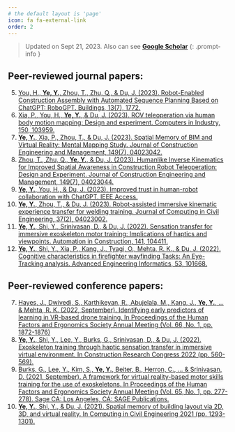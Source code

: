```yaml
---
# the default layout is 'page'
icon: fa fa-external-link
order: 2
---
```


> Updated on Sept 21, 2023. Also can see [**Google Scholar**](https://scholar.google.com/citations?hl=en&user=xCMKpr0AAAAJ)
{: .prompt-info }

## Peer-reviewed journal papers:

5.  [You, H., **Ye, Y.**, Zhou, T., Zhu, Q., & Du, J. (2023). Robot-Enabled Construction Assembly with Automated Sequence Planning Based on ChatGPT: RoboGPT. Buildings, 13(7), 1772.](https://doi.org/10.3390/buildings13071772]https://www.mdpi.com/2075-5309/13/7/1772)
6.	[Xia, P., You, H., **Ye, Y.**, & Du, J. (2023). ROV teleoperation via human body motion mapping: Design and experiment. Computers in Industry, 150, 103959.](https://www.sciencedirect.com/science/article/pii/S0166361523001094)
7.	[**Ye, Y.**, Xia, P., Zhou, T., & Du, J. (2023). Spatial Memory of BIM and Virtual Reality: Mental Mapping Study. Journal of Construction Engineering and Management, 149(7), 04023042.](https://ascelibrary.org/doi/full/10.1061/JCEMD4.COENG-12808)
8.	[Zhou, T., Zhu, Q., **Ye, Y.**, & Du, J. (2023). Humanlike Inverse Kinematics for Improved Spatial Awareness in Construction Robot Teleoperation: Design and Experiment. Journal of Construction Engineering and Management, 149(7), 04023044.](https://ascelibrary.org/doi/full/10.1061/JCEMD4.COENG-13350)
9.	[**Ye, Y.**, You, H., & Du, J. (2023). Improved trust in human-robot collaboration with ChatGPT. IEEE Access.](https://ieeexplore.ieee.org/abstract/document/10141597)
10.	[**Ye, Y.**, Zhou, T., & Du, J. (2023). Robot-assisted immersive kinematic experience transfer for welding training. Journal of Computing in Civil Engineering, 37(2), 04023002.](https://ascelibrary.org/doi/full/10.1061/JCCEE5.CPENG-5138)
11.	[**Ye, Y.**, Shi, Y., Srinivasan, D., & Du, J. (2022). Sensation transfer for immersive exoskeleton motor training: Implications of haptics and viewpoints. Automation in Construction, 141, 104411.](https://www.sciencedirect.com/science/article/pii/S0926580522002849)
12.	[**Ye, Y.**, Shi, Y., Xia, P., Kang, J., Tyagi, O., Mehta, R. K., & Du, J. (2022). Cognitive characteristics in firefighter wayfinding Tasks: An Eye-Tracking analysis. Advanced Engineering Informatics, 53, 101668.](https://www.sciencedirect.com/science/article/pii/S1474034622001318)


## Peer-reviewed conference papers:
7.	[Hayes, J., Dwivedi, S., Karthikeyan, R., Abujelala, M., Kang, J., **Ye, Y.**, ... & Mehta, R. K. (2022, September). Identifying early predictors of learning in VR-based drone training. In Proceedings of the Human Factors and Ergonomics Society Annual Meeting (Vol. 66, No. 1, pp. 1872-1876)](https://journals.sagepub.com/doi/abs/10.1177/1071181322661254)
8.  [**Ye, Y.**, Shi, Y., Lee, Y., Burks, G., Srinivasan, D., & Du, J. (2022). Exoskeleton training through haptic sensation transfer in immersive virtual environment. In Construction Research Congress 2022 (pp. 560-569).](https://ascelibrary.org/doi/abs/10.1061/9780784483961.059)
9.  [Burks, G., Lee, Y., Kim, S., **Ye, Y.**, Beiter, B., Herron, C., ... & Srinivasan, D. (2021, September). A framework for virtual reality-based motor skills training for the use of exoskeletons. In Proceedings of the Human Factors and Ergonomics Society Annual Meeting (Vol. 65, No. 1, pp. 277-278). Sage CA: Los Angeles, CA: SAGE Publications.](https://journals.sagepub.com/doi/pdf/10.1177/1071181321651170)
10.	[**Ye, Y.**, Shi, Y., & Du, J. (2021). Spatial memory of building layout via 2D, 3D, and virtual reality. In Computing in Civil Engineering 2021 (pp. 1293-1301).](https://ascelibrary.org/doi/abs/10.1061/9780784483893.158)

